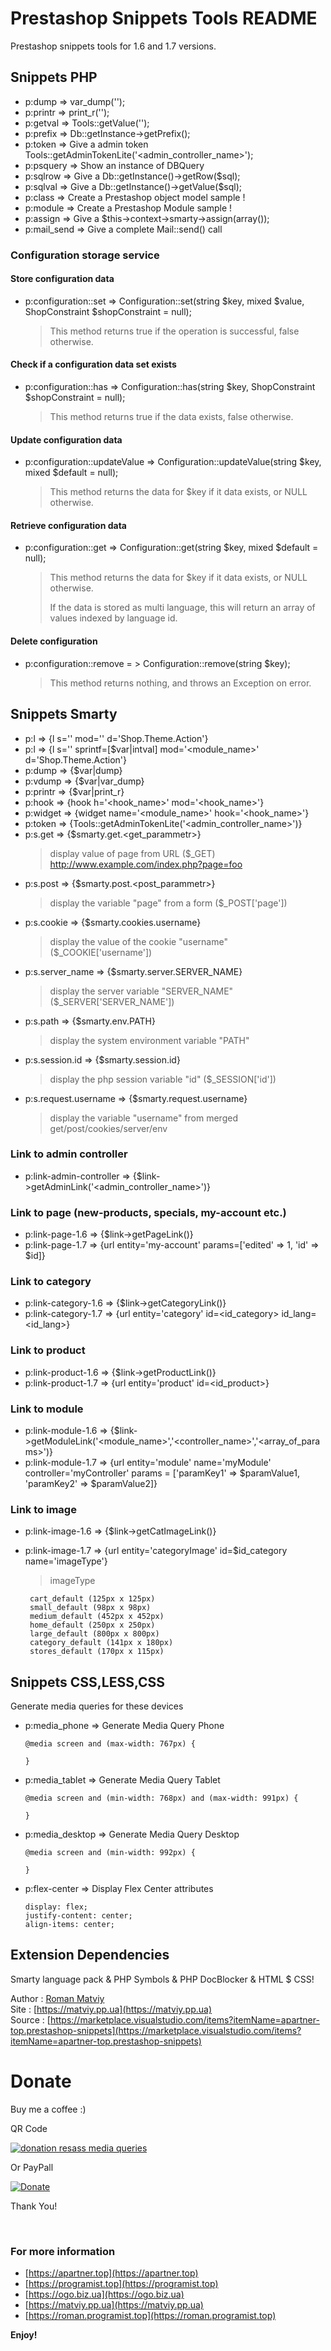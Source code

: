 # Prestashop Snippets Tools README

Prestashop snippets tools for 1.6 and 1.7 versions.

## Snippets PHP

-  p:dump => var_dump('');
-  p:printr => print_r('');
-  p:getval => Tools::getValue('');
-  p:prefix => Db::getInstance->getPrefix();
-  p:token => Give a admin token Tools::getAdminTokenLite('<admin_controller_name>');
-  p:psquery => Show an instance of DBQuery
-  p:sqlrow => Give a Db::getInstance()->getRow($sql);
-  p:sqlval => Give a Db::getInstance()->getValue($sql);
-  p:class => Create a Prestashop object model sample !
-  p:module => Create a Prestashop Module sample !
-  p:assign => Give a $this->context->smarty->assign(array());
-  p:mail_send => Give a complete Mail::send() call

### Configuration storage service

#### Store configuration data

-  p:configuration::set => Configuration::set(string $key, mixed $value, ShopConstraint $shopConstraint = null);

   > This method returns true if the operation is successful, false otherwise.

#### Check if a configuration data set exists

-  p:configuration::has => Configuration::has(string $key, ShopConstraint $shopConstraint = null);

   > This method returns true if the data exists, false otherwise.

#### Update configuration data

-  p:configuration::updateValue => Configuration::updateValue(string $key, mixed $default = null);

   > This method returns the data for $key if it data exists, or NULL otherwise.

#### Retrieve configuration data

-  p:configuration::get => Configuration::get(string $key, mixed $default = null);

   > This method returns the data for $key if it data exists, or NULL otherwise.
   >
   > If the data is stored as multi language, this will return an array of values indexed by language id.

#### Delete configuration

-  p:configuration::remove = > Configuration::remove(string $key);

   > This method returns nothing, and throws an Exception on error.

## Snippets Smarty

-  p:l => {l s='' mod='' d='Shop.Theme.Action'}
-  p:l => {l s='' sprintf=[$var|intval] mod='<module_name>' d='Shop.Theme.Action'}
-  p:dump => {$var|dump}
-  p:vdump => {$var|var_dump}
-  p:printr => {$var|print_r}
-  p:hook => {hook h='<hook_name>' mod='<hook_name>'}
-  p:widget => {widget name='<module_name>' hook='<hook_name>'}
-  p:token => {Tools::getAdminTokenLite('<admin_controller_name>')}
-  p:s.get => {$smarty.get.<get_parammetr>}
   > display value of page from URL ($\_GET) http://www.example.com/index.php?page=foo
-  p:s.post => {$smarty.post.<post_parammetr>}
   > display the variable "page" from a form ($\_POST['page'])
-  p:s.cookie => {$smarty.cookies.username}
   > display the value of the cookie "username" ($\_COOKIE['username'])
-  p:s.server_name => {$smarty.server.SERVER_NAME}
   > display the server variable "SERVER_NAME" ($\_SERVER['SERVER_NAME'])
-  p:s.path => {$smarty.env.PATH}
   > display the system environment variable "PATH"
-  p:s.session.id => {$smarty.session.id}
   > display the php session variable "id" ($\_SESSION['id'])
-  p:s.request.username => {$smarty.request.username}
   > display the variable "username" from merged get/post/cookies/server/env

### Link to admin controller

-  p:link-admin-controller => {$link->getAdminLink('<admin_controller_name>')}

### Link to page (new-products, specials, my-account etc.)

-  p:link-page-1.6 => {$link->getPageLink()}
-  p:link-page-1.7 => {url entity='my-account' params=['edited' => 1, 'id' => $id]}

### Link to category

-  p:link-category-1.6 => {$link->getCategoryLink()}
-  p:link-category-1.7 => {url entity='category' id=<id_category> id_lang=<id_lang>}

### Link to product

-  p:link-product-1.6 => {$link->getProductLink()}
-  p:link-product-1.7 => {url entity='product' id=<id_product>}

### Link to module

-  p:link-module-1.6 => {$link->getModuleLink('<module_name>','<controller_name>','<array_of_params>')}
-  p:link-module-1.7 => {url entity='module' name='myModule' controller='myController' params = ['paramKey1' => $paramValue1, 'paramKey2' => $paramValue2]}

### Link to image

-  p:link-image-1.6 => {$link->getCatImageLink()}
-  p:link-image-1.7 => {url entity='categoryImage' id=$id_category name='imageType'}

   > imageType

        cart_default (125px x 125px)
        small_default (98px x 98px)
        medium_default (452px x 452px)
        home_default (250px x 250px)
        large_default (800px x 800px)
        category_default (141px x 180px)
        stores_default (170px x 115px)

## Snippets CSS,LESS,CSS

Generate media queries for these devices

-  p:media_phone => Generate Media Query Phone

   ```
   @media screen and (max-width: 767px) {

   }
   ```

-  p:media_tablet => Generate Media Query Tablet

   ```
   @media screen and (min-width: 768px) and (max-width: 991px) {

   }
   ```

-  p:media_desktop => Generate Media Query Desktop

   ```
   @media screen and (min-width: 992px) {

   }
   ```

-  p:flex-center => Display Flex Center attributes

   ```
   display: flex;
   justify-content: center;
   align-items: center;

   ```

<!-- ## Features
Describe specific features of your extension including screenshots of your extension in action. Image paths are relative to this README file.

For example if there is an image subfolder under your extension project workspace:

\!\[feature X\]\(images/feature-x.png\)

> Tip: Many popular extensions utilize animations. This is an excellent way to show off your extension! We recommend short, focused animations that are easy to follow. -->
<!-- ## Requirements
If you have any requirements or dependencies, add a section describing those and how to install and configure them. -->
<!-- ## Extension Settings

Include if your extension adds any VS Code settings through the `contributes.configuration` extension point.

For example:

This extension contributes the following settings:

-  `myExtension.enable`: enable/disable this extension
-  `myExtension.thing`: set to `blah` to do something -->
<!-- ## Known Issues
Calling out known issues can help limit users opening duplicate issues against your extension. -->
<!-- ## Release Notes
Users appreciate release notes as you update your extension.
### 0.0.1
Added snippets php, css, and smarty.
---
### 0.0.2
Added snippets smarty, html.
---

-->

<!-- ## Working with Markdown

**Note:** You can author your README using Visual Studio Code. Here are some useful editor keyboard shortcuts:

-  Split the editor (`Cmd+\` on macOS or `Ctrl+\` on Windows and Linux)
-  Toggle preview (`Shift+CMD+V` on macOS or `Shift+Ctrl+V` on Windows and Linux)
-  Press `Ctrl+Space` (Windows, Linux) or `Cmd+Space` (macOS) to see a list of Markdown snippets -->

## Extension Dependencies

Smarty language pack & PHP Symbols & PHP DocBlocker & HTML $ CSS!

Author : [Roman Matviy](https://roman.programist.top)
<br>
Site : [https://matviy.pp.ua](https://matviy.pp.ua)
<br>
Source : [https://marketplace.visualstudio.com/items?itemName=apartner-top.prestashop-snippets](https://marketplace.visualstudio.com/items?itemName=apartner-top.prestashop-snippets)

# Donate

<p>Buy me a coffee :)</p>
<p>QR Code</p>
<p><a href="https://github.com/MatviyRoman/resass/blob/master/img/qr-code.png?raw=true" target="_blank" rel="noopener noreferrer"><img src="https://github.com/MatviyRoman/resass/raw/master/img/qr-code.png?raw=true" alt="donation resass media queries" style="max-width:100%;"></a></p>
<p>Or PayPall</p>
<p><a href="https://www.paypal.com/cgi-bin/webscr?cmd=_s-xclick&amp;hosted_button_id=E2H8329XLYRKQ&amp;source=url" rel="nofollow"><img src="https://camo.githubusercontent.com/361950b331ef676b7eec436a4dbe5a7ce47211a6623dcc889b1f5b7b611b27df/68747470733a2f2f7777772e70617970616c6f626a656374732e636f6d2f656e5f55532f692f62746e2f62746e5f646f6e61746543435f4c472e676966" alt="Donate" data-canonical-src="https://www.paypalobjects.com/en_US/i/btn/btn_donateCC_LG.gif" style="max-width:100%;"></a></p>
<p>Thank You!</p>
<br>

### For more information

-  [https://apartner.top](https://apartner.top)
-  [https://programist.top](https://programist.top)
-  [https://ogo.biz.ua](https://ogo.biz.ua)
-  [https://matviy.pp.ua](https://matviy.pp.ua)
-  [https://roman.programist.top](https://roman.programist.top)

<!-- -  [Visual Studio Code's Markdown Support](http://code.visualstudio.com/docs/languages/markdown)
-  [Markdown Syntax Reference](https://help.github.com/articles/markdown-basics/) -->

**Enjoy!**
